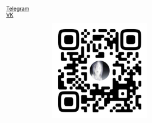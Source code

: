 [Telegram](https://t.me/hinqiwame)<br>
[VK](https://vk.com/livingworstofallmydays)

<p align="center">
  <img width="256" alt="VK QR" src="qr.png">
</p>
